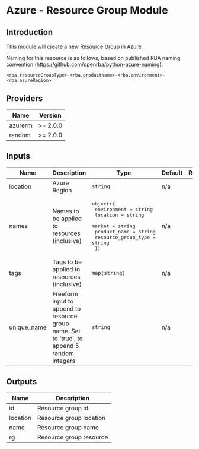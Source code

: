 # Azure - Resource Group Module

## Introduction

This module will create a new Resource Group in Azure.

Naming for this resource is as follows, based on published RBA naming convention (https://github.com/openrba/python-azure-naming).

    <rba.resourceGroupType>-<rba.productName>-<rba.environment>-<rba.azureRegion>

<!--- BEGIN_TF_DOCS --->
## Providers

| Name | Version |
|------|---------|
| azurerm | >= 2.0.0 |
| random | >= 2.0.0 |

## Inputs

| Name | Description | Type | Default | Required |
|------|-------------|------|---------|:-----:|
| location | Azure Region | `string` | n/a | yes |
| names | Names to be applied to resources (inclusive) | <pre>object({<br>    environment         = string<br>    location            = string<br>    market              = string<br>    product_name        = string<br>    resource_group_type = string<br>  })</pre> | n/a | yes |
| tags | Tags to be applied to resources (inclusive) | `map(string)` | n/a | yes |
| unique\_name | Freeform input to append to resource group name. Set to 'true', to append 5 random integers | `string` | n/a | yes |

## Outputs

| Name | Description |
|------|-------------|
| id | Resource group id |
| location | Resource group location |
| name | Resource group name |
| rg | Resource group resource |
<!--- END_TF_DOCS --->